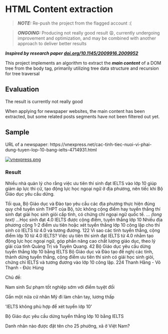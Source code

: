 ﻿# HTML Content extraction
> **_NOTE:_**  Re-push the project from the flagged account :(

> **_ONGOING:_** Producing not really good result 😩, currently undergoing improvement and optimization, and may be combined with another approach to deliver better results

**_Inspired by research paper <ins>doi.org/10.1145/2009916.2009952</ins>_** <br>
<p>This project implements an algorithm to extract the <b><i>main content</i></b> of a DOM tree from the body tag, primarily utilizing tree data structure and recursion for tree traversal</p>

## Evaluation
<p>The result is currently not really good</p>
<p>When applying for newspaper websites, the main content has been extracted, but some related posts segments have not been filtered out yet.</p>

## Sample
<p>URL of a newspaper: https://vnexpress.net/cac-tinh-tiec-nuoi-vi-phai-dung-tuyen-lop-10-bang-ielts-4714931.html </p>

[![vnexpress.png](https://i.postimg.cc/yYjXJJW0/vnexpress.png)](https://postimg.cc/WhDJC1G4)

### Result

<p>Nhiều nhà quản lý cho rằng việc ưu tiên thí sinh đạt IELTS vào lớp 10 giúp giảm áp lực thi cử, tạo động lực học ngoại ngữ ở địa phương, nên tiếc khi Bộ Giáo dục yêu cầu dừng.</p>
<p>Tối qua, Bộ Giáo dục và Đào tạo yêu cầu các địa phương thực hiện đúng quy chế tuyển sinh THPT của Bộ, tức không cộng điểm hay tuyển thẳng thí sinh đạt giải học sinh giỏi cấp tỉnh, có chứng chỉ ngoại ngữ quốc tế. ... <i>(long text)</i> ...Học sinh đạt 4.0 IELTS được cộng điểm, tuyển thẳng lớp 10 Nhiều địa phương cộng 1-2 điểm ưu tiên hoặc xét tuyển thẳng lớp 10 công lập cho thí sinh có IELTS từ 4.0 và tương đương. 122 Vì sao các tỉnh tuyển thẳng, cộng điểm lớp 10 từ 4.0 IELTS? Việc ưu tiên thí sinh đạt IELTS từ 4.0 nhằm tạo động lực học ngoại ngữ, góp phần nâng cao chất lượng giáo dục, theo lý giải của tỉnh Quảng Trị và Tuyên Quang. 42 Bộ Giáo dục yêu cầu dừng tuyển thẳng lớp 10 bằng IELTS Bộ Giáo dục và Đào tạo đề nghị các tỉnh, thành dừng tuyển thẳng, cộng điểm ưu tiên thí sinh có giải học sinh giỏi, chứng chỉ IELTS và tương đương vào lớp 10 công lập. 224 Thanh Hằng - Võ Thạnh - Đức Hùng</p>
<p>Chủ đề:</p>
<p>Nam sinh Sư phạm tốt nghiệp sớm với điểm tuyệt đối</p>
<p>Gần một nửa cử nhân Mỹ đi làm chân tay, lương thấp</p>
<p>'IELTS không phù hợp để xét tuyển lớp 10'</p>
<p>Bộ Giáo dục yêu cầu dừng tuyển thẳng lớp 10 bằng IELTS</p>
<p>Danh nhân nào được đặt tên cho 25 phường, xã ở Việt Nam?</p>
